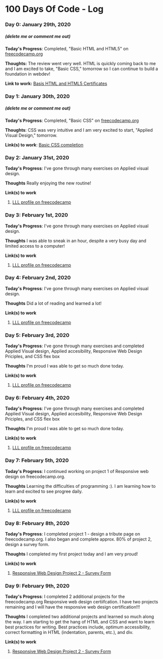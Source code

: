 # 100 Days Of Code - Log

### Day 0: January 29th, 2020
##### (delete me or comment me out)

**Today's Progress**: Completed, "Basic HTML and HTML5" on [freecodecamp.org](https://freecodecamp.org/learn)

**Thoughts:** The review went very well. HTML is quickly coming back to me and I am excited to take, "Basic CSS," tomorrow so I can continue to build a foundation in webdev!

**Link to work:** [Basis HTML and HTML5 Certificates](https://www.freecodecamp.org/linesliftlearn)

### Day 1: January 30th, 2020
##### (delete me or comment me out)

**Today's Progress**: Completed, "Basic CSS" on [freecodecamp.org](https://freecodecamp.org/learn)

**Thoughts**: CSS was very intuitive and I am very excited to start, "Applied Visual Design," tomorrow. 

**Link(s) to work**: [Basic CSS completion](https://www.freecodecamp.org/linesliftlearn)


### Day 2: January 31st, 2020

**Today's Progress**: I've gone through many exercises on Applied visual design.

**Thoughts** Really enjoying the new routine! 

**Link(s) to work**
1. [LLL profile on freecodecamp](https://www.freecodecamp.org/linesliftlearn)

### Day 3: February 1st, 2020

**Today's Progress**: I've gone through many exercises on Applied visual design.

**Thoughts** I was able to sneak in an hour, despite a very busy day and limited access to a computer!

**Link(s) to work**
1. [LLL profile on freecodecamp](https://www.freecodecamp.org/linesliftlearn)


### Day 4: February 2nd, 2020

**Today's Progress**: I've gone through many exercises on Applied visual design.

**Thoughts** Did a lot of reading and learned a lot!

**Link(s) to work**
1. [LLL profile on freecodecamp](https://www.freecodecamp.org/linesliftlearn)


### Day 5: February 3rd, 2020

**Today's Progress**: I've gone through many exercises and completed Applied Visual design, Applied accesibility, Responsive Web Design Priciples, and CSS flex box

**Thoughts** I'm proud I was able to get so much done today.

**Link(s) to work**
1. [LLL profile on freecodecamp](https://www.freecodecamp.org/linesliftlearn)

### Day 6: February 4th, 2020

**Today's Progress**: I've gone through many exercises and completed Applied Visual design, Applied accesibility, Responsive Web Design Priciples, and CSS flex box

**Thoughts** I'm proud I was able to get so much done today.

**Link(s) to work**
1. [LLL profile on freecodecamp](https://www.freecodecamp.org/linesliftlearn)

### Day 7: February 5th, 2020

**Today's Progress**: I continued working on project 1 of Responsive web design on freecodecamp.org.

**Thoughts** Learning the difficulties of programming :). I am learning how to learn and excited to see progree daily.

**Link(s) to work**
1. [LLL profile on freecodecamp](https://www.freecodecamp.org/linesliftlearn)

### Day 8: February 8th, 2020

**Today's Progress**: I completed project 1 - design a tribute page on freecodecamp.org. I also began and complete approx. 80% of project 2, design a survey form. 

**Thoughts** I completed my first project today and I am very proud!

**Link(s) to work**
1. [Responsive Web Design Project 2 - Survey Form](https://codepen.io/amtaylr1/pen/oNXgyOM)


### Day 9: February 9th, 2020

**Today's Progress**: I completed 2 additional projects for the freecodecamp.org Responsive web design certiifcation. I have two projects remaining and I will have the responsive web design certification!!! 

**Thoughts** I completed two additional projects and learned so much along the way. I am starting to get the hang of HTML and CSS and want to learn best practices for writing. Best practices include, optimum accessibility, correct formatting in HTML (indentation, parents, etc.), and div. 

**Link(s) to work**
1. [Responsive Web Design Project 2 - Survey Form](https://codepen.io/amtaylr1/pen/oNXgyOM)

